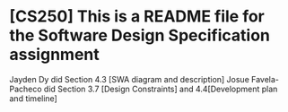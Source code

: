 # [CS250] This is a README file for the Software Design Specification assignment

Jayden Dy did Section 4.3 [SWA diagram and description]
Josue Favela-Pacheco did Section 3.7 [Design Constraints] and 4.4[Development plan and timeline]
